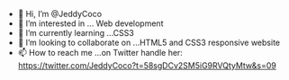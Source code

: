 - 👋 Hi, I’m @JeddyCoco
- 👀 I’m interested in ... Web development 
- 🌱 I’m currently learning ...CSS3
- 💞️ I’m looking to collaborate on ...HTML5 and CSS3 responsive website
- 📫 How to reach me ...on Twitter handle her: https://twitter.com/JeddyCoco?t=58sgDCv2SM5iG9RVQtyMtw&s=09

<!---
JeddyCoco/JeddyCoco is a ✨ special ✨ repository because its `README.md` (this file) appears on your GitHub profile.
You can click the Preview link to take a look at your changes.
--->

